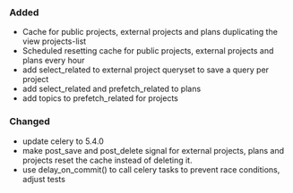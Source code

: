 ### Added

- Cache for public projects, external projects and plans duplicating the view projects-list
- Scheduled resetting cache for public projects, external projects and plans every hour
- add select_related to external project queryset to save a query per project
- add select_related and prefetch_related to plans
- add topics to prefetch_related for projects

### Changed

- update celery to 5.4.0
- make post_save and post_delete signal for external projects, plans and
  projects reset the cache instead of deleting it.
- use delay_on_commit() to call celery tasks to prevent race conditions, adjust
  tests
